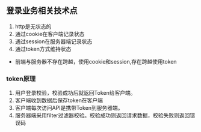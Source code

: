 
## 登录业务相关技术点
1. http是无状态的
2. 通过cookie在客户端记录状态
3. 通过session在服务器端记录状态
4. 通过token方式维持状态
* 前端与服务器不存在跨越，使用cookie和session,存在跨越使用token
### token原理
1. 用户登录校验，校验成功后就返回Token给客户端。
2. 客户端收到数据后保存token在客户端
3. 客户端每次访问API是携带Token到服务器端。
4. 服务器端采用filter过滤器校验。校验成功则返回请求数据，校验失败则返回错误码
